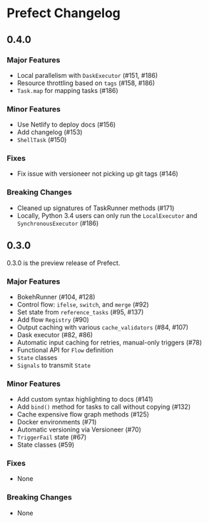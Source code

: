# Prefect Changelog

## 0.4.0 <Badge text="development" type="warn">

### Major Features
- Local parallelism with `DaskExecutor` (#151, #186)
- Resource throttling based on `tags` (#158, #186)
- `Task.map` for mapping tasks (#186)

### Minor Features
- Use Netlify to deploy docs (#156)
- Add changelog (#153)
- `ShellTask` (#150)

### Fixes
- Fix issue with versioneer not picking up git tags (#146)

### Breaking Changes
- Cleaned up signatures of TaskRunner methods (#171)
- Locally, Python 3.4 users can only run the `LocalExecutor` and `SynchronousExecutor` (#186)


## 0.3.0 <Badge text="alpha" type="warn">

0.3.0 is the preview release of Prefect.

### Major Features
- BokehRunner (#104, #128)
- Control flow: `ifelse`, `switch`, and `merge` (#92)
- Set state from `reference_tasks` (#95, #137)
- Add flow `Registry` (#90)
- Output caching with various `cache_validators` (#84, #107)
- Dask executor (#82, #86)
- Automatic input caching for retries, manual-only triggers (#78)
- Functional API for `Flow` definition
- `State` classes
- `Signals` to transmit `State`

### Minor Features
- Add custom syntax highlighting to docs (#141)
- Add `bind()` method for tasks to call without copying (#132)
- Cache expensive flow graph methods (#125)
- Docker environments (#71)
- Automatic versioning via Versioneer (#70)
- `TriggerFail` state (#67)
- State classes (#59)

### Fixes
- None

### Breaking Changes
- None
